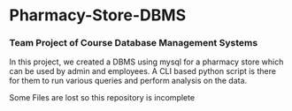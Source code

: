 # Pharmacy-Store-DBMS
### Team Project of Course Database Management Systems

In this project, we created a DBMS using mysql for a pharmacy store which can be used by admin and employees. A CLI based python script is there for them to run various queries and perform analysis on the data.

Some Files are lost so this repository is incomplete

